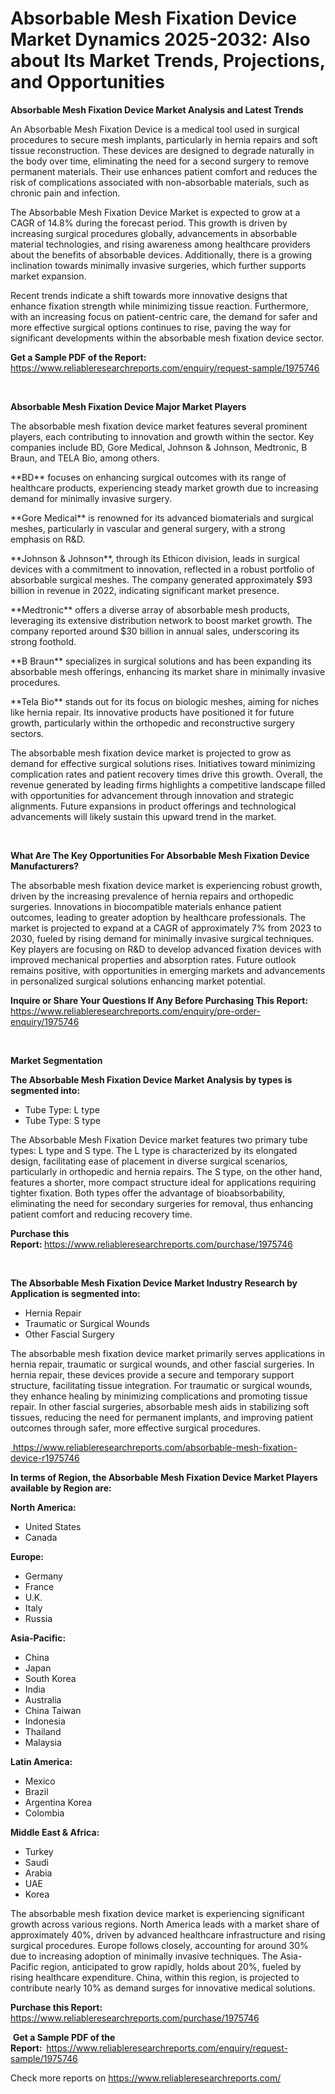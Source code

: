 <p><h1>Absorbable Mesh Fixation Device Market Dynamics 2025-2032: Also about Its Market Trends, Projections, and Opportunities</h1></p><p><strong>Absorbable Mesh Fixation Device Market Analysis and Latest Trends</strong></p>
<p><p>An Absorbable Mesh Fixation Device is a medical tool used in surgical procedures to secure mesh implants, particularly in hernia repairs and soft tissue reconstruction. These devices are designed to degrade naturally in the body over time, eliminating the need for a second surgery to remove permanent materials. Their use enhances patient comfort and reduces the risk of complications associated with non-absorbable materials, such as chronic pain and infection.</p><p>The Absorbable Mesh Fixation Device Market is expected to grow at a CAGR of 14.8% during the forecast period. This growth is driven by increasing surgical procedures globally, advancements in absorbable material technologies, and rising awareness among healthcare providers about the benefits of absorbable devices. Additionally, there is a growing inclination towards minimally invasive surgeries, which further supports market expansion. </p><p>Recent trends indicate a shift towards more innovative designs that enhance fixation strength while minimizing tissue reaction. Furthermore, with an increasing focus on patient-centric care, the demand for safer and more effective surgical options continues to rise, paving the way for significant developments within the absorbable mesh fixation device sector.</p></p>
<p><strong>Get a Sample PDF of the Report:&nbsp;</strong> <a href="https://www.reliableresearchreports.com/enquiry/request-sample/1975746?utm_campaign=2665&utm_medium=2&utm_source=Github&utm_content=ia&utm_term=05032025&utm_id=absorbable-mesh-fixation-device">https://www.reliableresearchreports.com/enquiry/request-sample/1975746</a></p>
<p>&nbsp;</p>
<p><strong>Absorbable Mesh Fixation Device Major Market Players</strong></p>
<p><p>The absorbable mesh fixation device market features several prominent players, each contributing to innovation and growth within the sector. Key companies include BD, Gore Medical, Johnson & Johnson, Medtronic, B Braun, and TELA Bio, among others.</p><p>**BD** focuses on enhancing surgical outcomes with its range of healthcare products, experiencing steady market growth due to increasing demand for minimally invasive surgery. </p><p>**Gore Medical** is renowned for its advanced biomaterials and surgical meshes, particularly in vascular and general surgery, with a strong emphasis on R&D.</p><p>**Johnson & Johnson**, through its Ethicon division, leads in surgical devices with a commitment to innovation, reflected in a robust portfolio of absorbable surgical meshes. The company generated approximately $93 billion in revenue in 2022, indicating significant market presence.</p><p>**Medtronic** offers a diverse array of absorbable mesh products, leveraging its extensive distribution network to boost market growth. The company reported around $30 billion in annual sales, underscoring its strong foothold.</p><p>**B Braun** specializes in surgical solutions and has been expanding its absorbable mesh offerings, enhancing its market share in minimally invasive procedures.</p><p>**Tela Bio** stands out for its focus on biologic meshes, aiming for niches like hernia repair. Its innovative products have positioned it for future growth, particularly within the orthopedic and reconstructive surgery sectors.</p><p>The absorbable mesh fixation device market is projected to grow as demand for effective surgical solutions rises. Initiatives toward minimizing complication rates and patient recovery times drive this growth. Overall, the revenue generated by leading firms highlights a competitive landscape filled with opportunities for advancement through innovation and strategic alignments. Future expansions in product offerings and technological advancements will likely sustain this upward trend in the market.</p></p>
<p>&nbsp;</p>
<p><strong>What Are The Key Opportunities For Absorbable Mesh Fixation Device Manufacturers?</strong></p>
<p><p>The absorbable mesh fixation device market is experiencing robust growth, driven by the increasing prevalence of hernia repairs and orthopedic surgeries. Innovations in biocompatible materials enhance patient outcomes, leading to greater adoption by healthcare professionals. The market is projected to expand at a CAGR of approximately 7% from 2023 to 2030, fueled by rising demand for minimally invasive surgical techniques. Key players are focusing on R&D to develop advanced fixation devices with improved mechanical properties and absorption rates. Future outlook remains positive, with opportunities in emerging markets and advancements in personalized surgical solutions enhancing market potential.</p></p>
<p><strong>Inquire or Share Your Questions If Any Before Purchasing This Report:</strong> <a href="https://www.reliableresearchreports.com/enquiry/pre-order-enquiry/1975746?utm_campaign=2665&utm_medium=2&utm_source=Github&utm_content=ia&utm_term=05032025&utm_id=absorbable-mesh-fixation-device">https://www.reliableresearchreports.com/enquiry/pre-order-enquiry/1975746</a></p>
<p>&nbsp;</p>
<p><strong>Market Segmentation</strong></p>
<p><strong>The Absorbable Mesh Fixation Device Market Analysis by types is segmented into:</strong></p>
<p><ul><li>Tube Type: L type</li><li>Tube Type: S type</li></ul></p>
<p><p>The Absorbable Mesh Fixation Device market features two primary tube types: L type and S type. The L type is characterized by its elongated design, facilitating ease of placement in diverse surgical scenarios, particularly in orthopedic and hernia repairs. The S type, on the other hand, features a shorter, more compact structure ideal for applications requiring tighter fixation. Both types offer the advantage of bioabsorbability, eliminating the need for secondary surgeries for removal, thus enhancing patient comfort and reducing recovery time.</p></p>
<p><strong>Purchase this Report:&nbsp;</strong><a href="https://www.reliableresearchreports.com/purchase/1975746?utm_campaign=2665&utm_medium=2&utm_source=Github&utm_content=ia&utm_term=05032025&utm_id=absorbable-mesh-fixation-device">https://www.reliableresearchreports.com/purchase/1975746</a></p>
<p>&nbsp;</p>
<p><strong>The Absorbable Mesh Fixation Device Market Industry Research by Application is segmented into:</strong></p>
<p><ul><li>Hernia Repair</li><li>Traumatic or Surgical Wounds</li><li>Other Fascial Surgery</li></ul></p>
<p><p>The absorbable mesh fixation device market primarily serves applications in hernia repair, traumatic or surgical wounds, and other fascial surgeries. In hernia repair, these devices provide a secure and temporary support structure, facilitating tissue integration. For traumatic or surgical wounds, they enhance healing by minimizing complications and promoting tissue repair. In other fascial surgeries, absorbable mesh aids in stabilizing soft tissues, reducing the need for permanent implants, and improving patient outcomes through safer, more effective surgical procedures.</p></p>
<p><a href="https://www.reliableresearchreports.com/absorbable-mesh-fixation-device-r1975746?utm_campaign=2665&utm_medium=2&utm_source=Github&utm_content=ia&utm_term=05032025&utm_id=absorbable-mesh-fixation-device">&nbsp;https://www.reliableresearchreports.com/absorbable-mesh-fixation-device-r1975746</a></p>
<p><strong>In terms of Region, the Absorbable Mesh Fixation Device Market Players available by Region are:</strong></p>
<p>
    <p> <strong> North America: </strong>
        <ul>
            <li>United States</li>
            <li>Canada</li>
        </ul>
        </p> 
    <p> <strong> Europe: </strong>
        <ul>
            <li>Germany</li>
            <li>France</li>
            <li>U.K.</li>
            <li>Italy</li>
            <li>Russia</li>
        </ul>
        </p> 
    <p> <strong> Asia-Pacific: </strong>
        <ul>
            <li>China</li>
            <li>Japan</li>
            <li>South Korea</li>
            <li>India</li>
            <li>Australia</li>
            <li>China Taiwan</li>
            <li>Indonesia</li>
            <li>Thailand</li>
            <li>Malaysia</li>
        </ul>
        </p> 
    <p> <strong> Latin America: </strong>
        <ul>
            <li>Mexico</li>
            <li>Brazil</li>
            <li>Argentina Korea</li>
            <li>Colombia</li>
        </ul>
        </p> 
    <p> <strong> Middle East & Africa: </strong>
        <ul>
            <li>Turkey</li>
            <li>Saudi</li>
            <li>Arabia</li>
            <li>UAE</li>
            <li>Korea</li>
        </ul>
    </p>
    </p>
<p><p>The absorbable mesh fixation device market is experiencing significant growth across various regions. North America leads with a market share of approximately 40%, driven by advanced healthcare infrastructure and rising surgical procedures. Europe follows closely, accounting for around 30% due to increasing adoption of minimally invasive techniques. The Asia-Pacific region, anticipated to grow rapidly, holds about 20%, fueled by rising healthcare expenditure. China, within this region, is projected to contribute nearly 10% as demand surges for innovative medical solutions.</p></p>
<p><strong>Purchase this Report: </strong><a href="https://www.reliableresearchreports.com/purchase/1975746?utm_campaign=2665&utm_medium=2&utm_source=Github&utm_content=ia&utm_term=05032025&utm_id=absorbable-mesh-fixation-device">https://www.reliableresearchreports.com/purchase/1975746</a></p>
<p>&nbsp;<strong>Get a Sample PDF of the Report:&nbsp;&nbsp;</strong><a href="https://www.reliableresearchreports.com/enquiry/request-sample/1975746?utm_campaign=2665&utm_medium=2&utm_source=Github&utm_content=ia&utm_term=05032025&utm_id=absorbable-mesh-fixation-device">https://www.reliableresearchreports.com/enquiry/request-sample/1975746</a></p>
<p><strong></strong></p>
<p>Check more reports on <a href="https://www.reliableresearchreports.com/?utm_campaign=2665&utm_medium=2&utm_source=Github&utm_content=ia&utm_term=05032025&utm_id=absorbable-mesh-fixation-device">https://www.reliableresearchreports.com/</a></p>